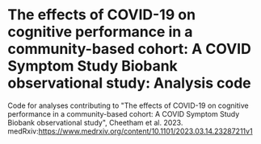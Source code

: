 # The effects of COVID-19 on cognitive performance in a community-based cohort: A COVID Symptom Study Biobank observational study: Analysis code

Code for analyses contributing to "The effects of COVID-19 on cognitive performance in a community-based cohort: A COVID Symptom Study Biobank observational study", Cheetham et al. 2023.
medRxiv:https://www.medrxiv.org/content/10.1101/2023.03.14.23287211v1
